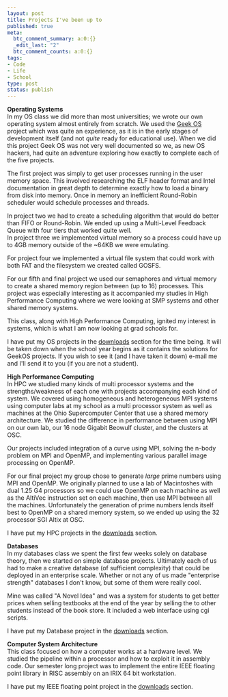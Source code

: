 ```yaml
--- 
layout: post
title: Projects I've been up to
published: true
meta: 
  btc_comment_summary: a:0:{}
  _edit_last: "2"
  btc_comment_counts: a:0:{}
tags: 
- Code
- Life
- School
type: post
status: publish
---
```

**Operating Systems**  
In my OS class we did more than most universities; we wrote our own operating system almost entirely from scratch. We used the [Geek OS](//geekos.sourceforge.net/") project which was quite an experience, as it is in the early stages of development itself (and not _quite_ ready for educational use). When we did this project Geek OS was not very well documented so we, as new OS hackers, had quite an adventure exploring how exactly to complete each of the five projects.

The first project was simply to get user processes running in the user memory space. This involved researching the ELF header format and Intel documentation in great depth to determine exactly how to load a binary from disk into memory. Once in memory an inefficient Round-Robin scheduler would schedule processes and threads.

In project two we had to create a scheduling algorithm that would do better than FIFO or Round-Robin. We ended up using a Multi-Level Feedback Queue with four tiers that worked quite well.  
In project three we implemented virtual memory so a process could have up to 4GB memory outside of the ~64KB we were emulating.

For project four we implemented a virtual file system that could work with both FAT and the filesystem we created called GOSFS.

For our fifth and final project we used our semaphores and virtual memory to create a shared memory region between (up to 16) processes. This project was especially interesting as it accompanied my studies in High Performance Computing where we were looking at SMP systems and other shared memory systems.

This class, along with High Performance Computing, ignited my interest in systems, which is what I am now looking at grad schools for.

I have put my OS projects in the [downloads](http://infimp.net/AdamHitchcock/download.php) section for the time being. It will be taken down when the school year begins as it contains the solutions for GeekOS projects. If you wish to see it (and I have taken it down) e-mail me and I'll send it to you (if you are not a student).

**High Performance Computing**  
In HPC we studied many kinds of multi processor systems and the strengths/weakness of each one with projects accompanying each kind of system. We covered using homogeneous and heterogeneous MPI systems using computer labs at my school as a multi processor system as well as machines at the Ohio Supercomputer Center that use a shared memory architecture. We studied the difference in performance between using MPI on our own lab, our 16 node Gigabit Beowulf cluster, and the clusters at OSC.

Our projects included integration of a curve using MPI, solving the n-body problem on MPI and OpenMP, and implementing various parallel image processing on OpenMP.

For our final project my group chose to generate _large_ prime numbers using MPI and OpenMP. We originally planned to use a lab of Macintoshes with dual 1.25 G4 processors so we could use OpenMP on each machine as well as the AltiVec instruction set on each machine, then use MPI between all the machines. Unfortunately the generation of prime numbers lends itself best to OpenMP on a shared memory system, so we ended up using the 32 processor SGI Altix at OSC.

I have put my HPC projects in the [downloads](http://infimp.net/AdamHitchcock/download.php) section.

**Databases**  
In my databases class we spent the first few weeks solely on database theory, then we started on simple database projects. Ultimately each of us had to make a creative database (of sufficient complexity) that could be deployed in an enterprise scale. Whether or not any of us made "enterprise strength" databases I don't know, but some of them were really cool.

Mine was called "A Novel Idea" and was a system for students to get better prices when selling textbooks at the end of the year by selling the to other students instead of the book store. It included a web interface using cgi scripts.

I have put my Database project in the [downloads](http://infimp.net/AdamHitchcock/download.php) section.

**Computer System Architecture**  
This class focused on how a computer works at a hardware level. We studied the pipeline within a processor and how to exploit it in assembly code. Our semester long project was to implement the entire IEEE floating point library in RISC assembly on an IRIX 64 bit workstation.

I have put my IEEE floating point project in the [downloads](http://infimp.net/AdamHitchcock/download.php) section.
